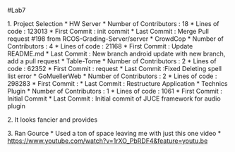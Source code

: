 #Lab7

1\. Project Selection
	* HW Server
		* Number of Contributors : 18
		* Lines of code : 123013
		* First Commit : init commit
		* Last Commit : Merge Pull request #198 from RCOS-Grading-Server/server
	* CrowdCop
		* Number of Contributors : 4
		* Lines of code : 21168
		* First Commit : Update README.md 
		* Last Commit : New branch android update with new branch, add a pull request
	* Table-Tome
		* Number of Contributors : 2
		* Lines of code : 62352
		* First Commit : request
		* Last Commit :Fixed Deleting spell list error
	* GoMuellerWeb
		* Number of Contributors : 2
		* Lines of code : 298283
		* First Commit : 
		* Last Commit : Restructure Application
	* Technics Plugin
		* Number of Contributors : 1
		* Lines of code : 1061
		* First Commit : Initial Commit
		* Last Commit : Initial commit of JUCE framework for audio plugin

2\. It looks fancier and provides 


3\. Ran Gource 
	* Used a ton of space leaving me with just this one video 
		* https://www.youtube.com/watch?v=1rXO_PbRDF4&feature=youtu.be

